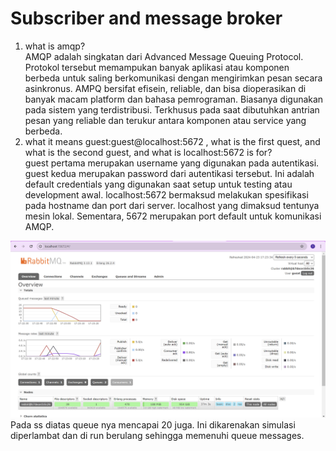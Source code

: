 # Subscriber and message broker
1. what is amqp? <br>
    AMQP adalah singkatan dari Advanced Message Queuing Protocol. Protokol tersebut memampukan banyak aplikasi atau komponen berbeda untuk saling berkomunikasi dengan mengirimkan pesan secara asinkronus. AMPQ bersifat efisein, reliable, dan bisa dioperasikan di banyak macam platform dan bahasa pemrograman. Biasanya digunakan pada sistem yang terdistribusi. Terkhusus pada saat dibutuhkan antrian pesan yang reliable dan terukur antara komponen atau service yang berbeda.
2. what it means guest:guest@localhost:5672 , what is the first quest, and what is the second guest, and what is localhost:5672 is for? <br>
    guest pertama merupakan username yang digunakan pada autentikasi. guest kedua merupakan password dari autentikasi tersebut. Ini adalah default credentials yang digunakan saat setup untuk testing atau development awal. localhost:5672 bermaksud melakukan spesifikasi pada hostname dan port dari server. localhost yang dimaksud tentunya mesin lokal. Sementara, 5672 merupakan port default untuk komunikasi AMQP.

![alt text](image.png)
Pada ss diatas queue nya mencapai 20 juga. Ini dikarenakan simulasi diperlambat dan di run berulang sehingga memenuhi queue messages.

